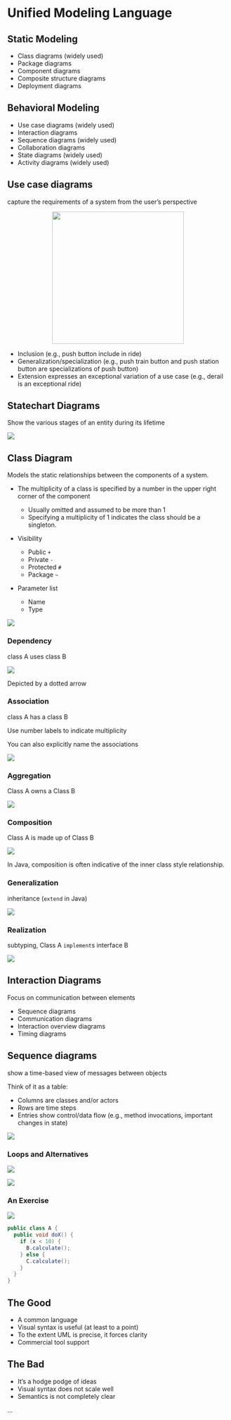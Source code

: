 # Unified Modeling Language

## Static Modeling

- Class diagrams (widely used)
- Package diagrams
- Component diagrams
- Composite structure diagrams
- Deployment diagrams

## Behavioral Modeling

- Use case diagrams (widely used)
- Interaction diagrams
- Sequence diagrams (widely used)
- Collaboration diagrams
- State diagrams (widely used)
- Activity diagrams (widely used)

## Use case diagrams

capture the requirements of a system from the user’s perspective

<p align="center"><img src="uml/use-case.png" width="300px"  align="center"/></p>

- Inclusion (e.g., push button include in ride)
- Generalization/specialization (e.g., push train button and push station button are specializations of push button)
- Extension expresses an exceptional variation of a use case (e.g., derail is an exceptional ride)

## Statechart Diagrams

Show the various stages of an entity during its lifetime

![](uml/state.png)

## Class Diagram

Models the static relationships between the components of a system.

- The multiplicity of a class is specified by a number in the upper right
corner of the component
  - Usually omitted and assumed to be more than 1
  - Specifying a multiplicity of 1 indicates the class should be a singleton.


- Visibility
  - Public `+`
  - Private `-`
  - Protected `#`
  - Package `~`
- Parameter list
  - Name
  - Type

![](uml/class.png)

### Dependency

class A uses class B

![](uml/dependency.png)

Depicted by a dotted arrow

### Association

class A has a class B

Use number labels to indicate multiplicity

You can also explicitly name the associations

![](uml/association.png)

### Aggregation

Class A owns a Class B

![](uml/aggregation.png)

### Composition

Class A is made up of Class B

![](uml/composition.png)

In Java, composition is often indicative of the inner class style relationship.

### Generalization

inheritance (`extend` in Java)

![](uml/generalization.png)

### Realization

subtyping, Class A `implement`s interface B

![](uml/realization.png)

## Interaction Diagrams

Focus on communication between elements

- Sequence diagrams
- Communication diagrams
- Interaction overview diagrams
- Timing diagrams

## Sequence diagrams

show a time-based view of messages between objects

Think of it as a table:
- Columns are classes and/or actors
- Rows are time steps
- Entries show control/data flow (e.g., method invocations, important changes in state)

![](uml/sequence.png)

### Loops and Alternatives

![](uml/sequence-loops.png)

![](uml/operators.png)

### An Exercise

![](uml/exercise.png)

```java
public class A {
  public void doX() {
    if (x < 10) {
      B.calculate();
    } else {
      C.calculate();
    }
  }
}
```

## The Good

- A common language
- Visual syntax is useful (at least to a point)
- To the extent UML is precise, it forces clarity
- Commercial tool support

## The Bad

- It’s a hodge podge of ideas
- Visual syntax does not scale well
- Semantics is not completely clear







...
